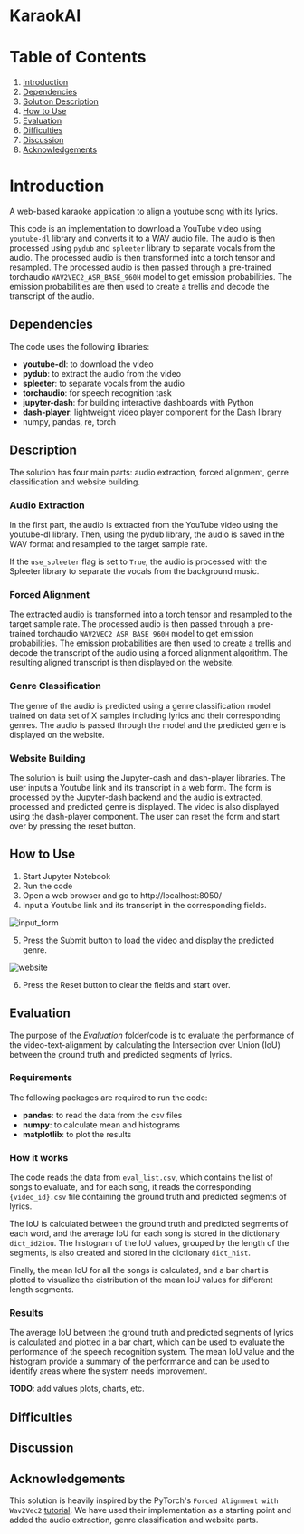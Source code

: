 # KaraokAI

# Table of Contents


1. [Introduction](#introduction)
1. [Dependencies](#dependencies)
1. [Solution Description](#description)
1. [How to Use](#how-to-use)
1. [Evaluation](#evaluation)
1. [Difficulties](#difficulties)
1. [Discussion](#discussion)
1. [Acknowledgements](#acknowledgements)

# Introduction

A web-based karaoke application to align a youtube song with its lyrics.

This code is an implementation to download a YouTube video using `youtube-dl` library and converts it to a WAV audio file. The audio is then processed using `pydub` and `spleeter` library to separate vocals from the audio. The processed audio is then transformed into a torch tensor and resampled. The processed audio is then passed through a pre-trained torchaudio `WAV2VEC2_ASR_BASE_960H` model to get emission probabilities. The emission probabilities are then used to create a trellis and decode the transcript of the audio.

## Dependencies

The code uses the following libraries:

- **youtube-dl**: to download the video
- **pydub**: to extract the audio from the video
- **spleeter**: to separate vocals from the audio
- **torchaudio**: for speech recognition task
- **jupyter-dash**: for building interactive dashboards with Python
- **dash-player**: lightweight video player component for the Dash library
- numpy, pandas, re, torch

## Description

The solution has four main parts: audio extraction, forced alignment, genre classification and website building.

### Audio Extraction

In the first part, the audio is extracted from the YouTube video using the youtube-dl library. Then, using the pydub library, the audio is saved in the WAV format and resampled to the target sample rate.

If the `use_spleeter` flag is set to `True`, the audio is processed with the Spleeter library to separate the vocals from the background music.

### Forced Alignment

The extracted audio is transformed into a torch tensor and resampled to the target sample rate. The processed audio is then passed through a pre-trained torchaudio `WAV2VEC2_ASR_BASE_960H` model to get emission probabilities. The emission probabilities are then used to create a trellis and decode the transcript of the audio using a forced alignment algorithm. The resulting aligned transcript is then displayed on the website.

### Genre Classification

The genre of the audio is predicted using a genre classification model trained on data set of X samples including lyrics and their corresponding genres. The audio is passed through the model and the predicted genre is displayed on the website.

### Website Building

The solution is built using the Jupyter-dash and dash-player libraries. The user inputs a Youtube link and its transcript in a web form. The form is processed by the Jupyter-dash backend and the audio is extracted, processed and predicted genre is displayed. The video is also displayed using the dash-player component. The user can reset the form and start over by pressing the reset button.

## How to Use

1. Start Jupyter Notebook
1. Run the code
1. Open a web browser and go to http://localhost:8050/
4. Input a Youtube link and its transcript in the corresponding fields.

![input_form](https://user-images.githubusercontent.com/12101077/216789643-df5b1366-4c54-412c-acf7-e09e960631c5.png)

5. Press the Submit button to load the video and display the predicted genre.

![website](https://user-images.githubusercontent.com/12101077/216789764-ca0965e3-580e-47dd-9a83-c78ba7d3319f.png)

6. Press the Reset button to clear the fields and start over.

## Evaluation

The purpose of the *Evaluation* folder/code is to evaluate the performance of the video-text-alignment by calculating the Intersection over Union (IoU) between the ground truth and predicted segments of lyrics.

### Requirements

The following packages are required to run the code:

- **pandas**: to read the data from the csv files
- **numpy**: to calculate mean and histograms
- **matplotlib**: to plot the results

### How it works

The code reads the data from `eval_list.csv`, which contains the list of songs to evaluate, and for each song, it reads the corresponding `{video_id}.csv` file containing the ground truth and predicted segments of lyrics.

The IoU is calculated between the ground truth and predicted segments of each word, and the average IoU for each song is stored in the dictionary `dict_id2iou`. The histogram of the IoU values, grouped by the length of the segments, is also created and stored in the dictionary `dict_hist`.

Finally, the mean IoU for all the songs is calculated, and a bar chart is plotted to visualize the distribution of the mean IoU values for different length segments.

### Results

The average IoU between the ground truth and predicted segments of lyrics is calculated and plotted in a bar chart, which can be used to evaluate the performance of the speech recognition system. The mean IoU value and the histogram provide a summary of the performance and can be used to identify areas where the system needs improvement.

**TODO**: add values plots, charts, etc.

## Difficulties
## Discussion

## Acknowledgements

This solution is heavily inspired by the PyTorch's `Forced Alignment with Wav2Vec2` [tutorial](https://pytorch.org/audio/main/tutorials/forced_alignment_tutorial.html). We have used their implementation as a starting point and added the audio extraction, genre classification and website parts.

